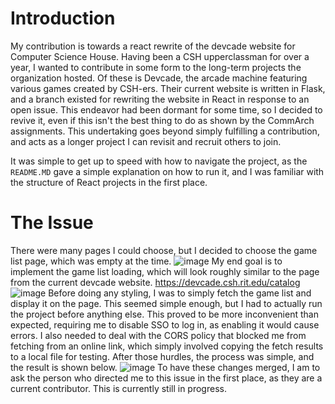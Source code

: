 # Introduction
My contribution is towards a react rewrite of the devcade website for Computer Science House. Having been a CSH upperclassman for over a year, I wanted to contribute in some form to the long-term projects the organization hosted. Of these is Devcade, the arcade machine featuring various games created by CSH-ers. Their current website is written in Flask, and a branch existed for rewriting the website in React in response to an open issue. This endeavor had been dormant for some time, so I decided to revive it, even if this isn't the best thing to do as shown by the CommArch assignments. This undertaking goes beyond simply fulfilling a contribution, and acts as a longer project I can revisit and recruit others to join.

It was simple to get up to speed with how to navigate the project, as the `README.MD` gave a simple explanation on how to run it, and I was familiar with the structure of React projects in the first place.

# The Issue
There were many pages I could choose, but I decided to choose the game list page, which was empty at the time.
![image](https://github.com/user-attachments/assets/501f9e1f-89bb-42cb-aa93-c45ff28a631d)
My end goal is to implement the game list loading, which will look roughly similar to the page from the current devcade website. https://devcade.csh.rit.edu/catalog
![image](https://github.com/user-attachments/assets/d6beb49f-7448-42b4-9c85-636ce30a513b)
Before doing any styling, I was to simply fetch the game list and display it on the page. This seemed simple enough, but I had to actually run the project before anything else. This proved to be more inconvenient than expected, requiring me to disable SSO to log in, as enabling it would cause errors. I also needed to deal with the CORS policy that blocked me from fetching from an online link, which simply involved copying the fetch results to a local file for testing. After those hurdles, the process was simple, and the result is shown below.
![image](https://github.com/user-attachments/assets/bc7d494f-059c-4c92-81c0-c5d443b8f309)
To have these changes merged, I am to ask the person who directed me to this issue in the first place, as they are a current contributor. This is currently still in progress.
